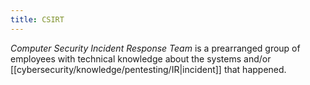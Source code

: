 ```yaml
---
title: CSIRT
---
```

_Computer Security Incident Response Team_ is a prearranged group of employees with technical knowledge about the systems and/or [[cybersecurity/knowledge/pentesting/IR|incident]] that happened. 